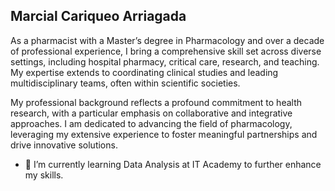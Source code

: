 ## Marcial Cariqueo Arriagada

As a pharmacist with a Master’s degree in Pharmacology and over a decade of professional experience, I bring a comprehensive skill set across diverse settings, including hospital pharmacy, critical care, research, and teaching. My expertise extends to coordinating clinical studies and leading multidisciplinary teams, often within scientific societies.

My professional background reflects a profound commitment to health research, with a particular emphasis on collaborative and integrative approaches. I am dedicated to advancing the field of pharmacology, leveraging my extensive experience to foster meaningful partnerships and drive innovative solutions.

- 🌱 I’m currently learning Data Analysis at IT Academy to further enhance my skills.

